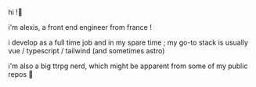 hi !👋

i'm alexis, a front end engineer from france !

i develop as a full time job and in my spare time ; my go-to stack is usually vue / typescript / tailwind (and sometimes astro)

i'm also a big ttrpg nerd, which might be apparent from some of my public repos 🎲
